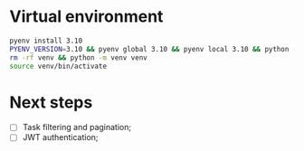 # Virtual environment

```bash
pyenv install 3.10
PYENV_VERSION=3.10 && pyenv global 3.10 && pyenv local 3.10 && python --version
rm -rf venv && python -m venv venv
source venv/bin/activate
```

# Next steps

- [ ] Task filtering and pagination;
- [ ] JWT authentication;
